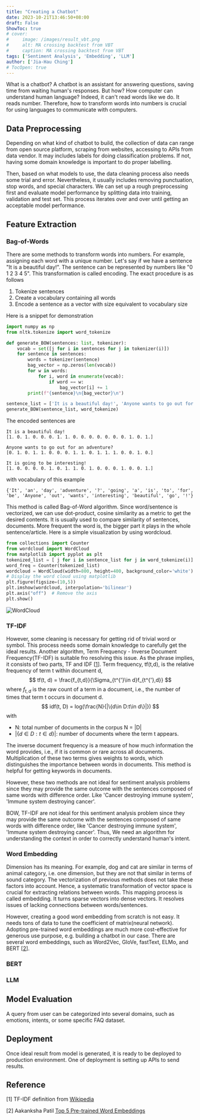 ```yaml
---
title: "Creating a Chatbot"
date: 2023-10-21T13:46:50+08:00
draft: False
ShowToc: true
# cover:
#     image: /images/result_vbt.png
#     alt: MA crossing backtest from VBT
#     caption: MA crossing backtest from VBT
tags: ['Sentiment Analysis', 'Embedding', 'LLM']
author: ['Jia-Hau Ching']
# TocOpen: true
---
```


What is a chatbot? A chatbot is an assistant for answering questions, saving time from waiting human's responses. But how? How computer can understand human language? Indeed, it can't read words like we do. It reads number.
Therefore, how to transform words into numbers is crucial for using languages to communicate with computers.

## Data Preprocessing
Depending on what kind of chatbot to build, the collection of data can range from open source platform, scraping from websites, accessing to APIs from data vendor. It may includes labels for doing classification problems. If not, having some domain knowledge is important to do proper labelling. 

Then, based on what models to use, the data cleaning process also needs some trial and error. Nevertheless, it usually includes removing punctuation, stop words, and special characters. We can set up a rough preprocessing first and evaluate model performance by splitting data into training, validation and test set. This process iterates over and over until getting an acceptable model performance.
## Feature Extraction
### Bag-of-Words
There are some methods to transform words into numbers. For example, assigning each word with a unique number. Let's say if we have a sentence "It is a beautiful day!". The sentence can be represented by numbers like "0 1 2 3 4 5". This transformation is called encoding. The exact procedure is as follows
1. Tokenize sentences
2. Create a vocabulary containing all words
3. Encode a sentence as a vector with size equivalent to vocabulary size

Here is a snippet for demonstration
```python
import numpy as np
from nltk.tokenize import word_tokenize

def generate_BOW(sentences: list, tokenizer):
    vocab = set([j for i in sentences for j in tokenizer(i)])
    for sentence in sentences:
        words = tokenizer(sentence)
        bag_vector = np.zeros(len(vocab))
        for w in words:
            for i, word in enumerate(vocab):
                if word == w:
                    bag_vector[i] += 1
        print(f"{sentence}\n{bag_vector}\n")

sentence_list = ['It is a beautiful day!', 'Anyone wants to go out for an adventure?', 'It is going to be interesting!']
generate_BOW(sentence_list, word_tokenize)
```
The encoded sentences are
```
It is a beautiful day!
[1. 0. 1. 0. 0. 0. 1. 1. 0. 0. 0. 0. 0. 0. 0. 1. 0. 1.]

Anyone wants to go out for an adventure?
[0. 1. 0. 1. 1. 0. 0. 0. 1. 1. 0. 1. 1. 1. 0. 0. 1. 0.]

It is going to be interesting!
[1. 0. 0. 0. 0. 1. 0. 1. 1. 0. 1. 0. 0. 0. 1. 0. 0. 1.]
```
with vocabulary of this example
```
{'It', 'an', 'day', 'adventure', '?', 'going', 'a', 'is', 'to', 'for', 'be', 'Anyone', 'out', 'wants', 'interesting', 'beautiful', 'go', '!'}
```

This method is called Bag-of-Word algorithm. Since word/sentence is vectorized, we can use dot-product, cosine similarity as a metric to get the desired contents. It is usually used to compare similarity of sentences, documents. More frequent the word is, the bigger part it plays in the whole sentence/article. Here is a simple visualization by using wordcloud.
```python
from collections import Counter
from wordcloud import WordCloud
from matplotlib import pyplot as plt
tokenized_list = [ j for i in sentence_list for j in word_tokenize(i)]
word_freq = Counter(tokenized_list)
wordcloud = WordCloud(width=800, height=400, background_color='white').generate_from_frequencies(word_freq)
# Display the word cloud using matplotlib
plt.figure(figsize=(10,5))
plt.imshow(wordcloud, interpolation='bilinear')
plt.axis("off")  # Remove the axis
plt.show()    
```
![WordCloud](/images/wordcloud.png)

### TF-IDF
However, some cleaning is necessary for getting rid of trivial word or symbol. This process needs some domain knowledge to carefully get the ideal results. Another algorithm, Term Frequency - Inverse Document Frequency(TF-IDF) is suitable fro resolving this issue. As the phrase implies, it consists of two parts, TF and IDF [[1](https://en.wikipedia.org/wiki/Tf%E2%80%93idf)]. Term frequency, tf(t,d), is the relative frequency of term t within document d,
$$
tf(t, d) = \frac{f_{t,d}}{\Sigma_{t^{'}\in d}f_{t^{'},d}}
$$
where $f_{t,d}$ is the raw count of a term in a document, i.e., the number of times that term t occurs in document d.
$$
idf(t, D) = log(\frac{N}{|\{d\in D:t\in d\}|})
$$
with
- N: total number of documents in the corpus N = |D|
- $|\{d\in D:t\in d\}|$: number of documents where the term t appears.

The inverse document frequency is a measure of how much information the word provides, i.e., if it is common or rare across all documents.
Multiplication of these two terms gives weights to words, which distinguishes the importance between words in documents. This method is helpful for getting keywords in documents.

However, these two methods are not ideal for sentiment analysis problems since they may provide the same outcome with the sentences composed of same words with difference order.
Like 'Cancer destroying immune system', 'Immune system destroying cancer'. 

BOW, TF-IDF are not ideal for this sentiment analysis problem since they may provide the same outcome with the sentences composed of same words with difference order, like 'Cancer destroying immune system', 'Immune system destroying cancer'. Thus, We need an algorithm for understanding the context in order to correctly understand human's intent.

### Word Embedding
Dimension has its meaning. For example, dog and cat are similar in terms of animal category, i.e. one dimension, but they are not that similar in terms of sound category. The vectorization of previous methods does not take these factors into account. Hence, a systematic transformation of vector space is crucial for extracting relations between words. This mapping process is called embedding. It turns sparse vectors into dense vectors. It resolves issues of lacking connections between words/sentences. 

However, creating a good word embedding from scratch is not easy. It needs tons of data to tune the coefficient of matrix(neural network). Adopting pre-trained word embeddings are much more cost-effective for generous use purpose, e.g. building a chatbot in our case. There are several word embeddings, such as Word2Vec, GloVe, fastText, ELMo, and BERT [[2](https://patil-aakanksha.medium.com/top-5-pre-trained-word-embeddings-20de114bc26)].

### BERT

### LLM

## Model Evaluation
A query from user can be categorized into several domains, such as emotions, intents, or some specific FAQ dataset. 
## Deployment
Once ideal result from model is generated, it is ready to be deployed to production environment. One of deployment is setting up APIs to send results. 
## Reference
[1] TF-IDF definition from [Wikipedia](https://en.wikipedia.org/wiki/Tf%E2%80%93idf)

[2] Aakanksha Patil [Top 5 Pre-trained Word Embeddings](https://patil-aakanksha.medium.com/top-5-pre-trained-word-embeddings-20de114bc26)
